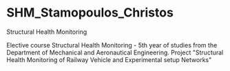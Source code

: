 # SHM_Stamopoulos_Christos
Structural Health Monitoring 

Elective course Structural Health Monitoring - 5th year of studies from the Department of Mechanical and Aeronautical Engineering. 
Project "Structural Health Monitoring of Railway Vehicle and Experimental setup Networks"
